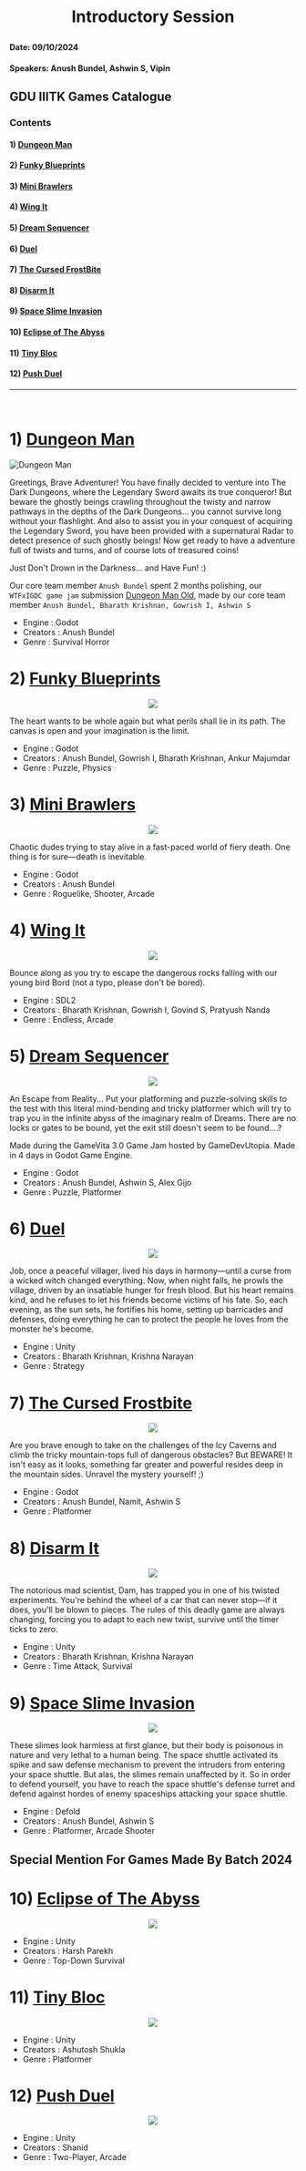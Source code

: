 # <p align="center">Introductory Session </p>
#### Date: 09/10/2024 
#### Speakers: Anush Bundel, Ashwin S, Vipin


## GDU IIITK Games Catalogue
### Contents
#### 1) [Dungeon Man](#dungeon-man)
#### 2) [Funky Blueprints](#funky-blueprints)
#### 3) [Mini Brawlers](#mini-brawlers)
#### 4) [Wing It](#wing-it)
#### 5) [Dream Sequencer](#dream-sequencer)
#### 6) [Duel](#duel)
#### 7) [The Cursed FrostBite](#the-cursed-frostbite)
#### 8) [Disarm It](#disarm-it)
#### 9) [Space Slime Invasion](#space-slime-invasion)
#### 10) [Eclipse of The Abyss](#eclipse-of-the-abyss)
#### 11) [Tiny Bloc](#tiny-bloc)
#### 12) [Push Duel](#push-duel)

<hr><br>

### <h1> 1) <a id="dungeon-man">[Dungeon Man](https://electrocubic.itch.io/dungeon-man)</a></h1>
![Dungeon Man](Assets/DungeonManNew.png)

Greetings, Brave Adventurer! You have finally decided to venture into The Dark Dungeons, where the Legendary Sword awaits its true conqueror! But beware the ghostly beings crawling throughout the twisty and narrow pathways in the depths of the Dark Dungeons... you cannot survive long without your flashlight. And also to assist you in your conquest of acquiring the Legendary Sword, you have been provided with a supernatural Radar to detect presence of such ghostly beings! Now get ready to have a adventure full of twists and turns, and of course lots of treasured coins!

Just Don't Drown in the Darkness... and Have Fun! :)

Our core team member `Anush Bundel` spent 2 months polishing, our `WTFxIGDC game jam` submission [Dungeon Man Old](https://bharathk33.itch.io/radar-game), made by our core team member `Anush Bundel, Bharath Krishnan, Gowrish I, Ashwin S`
- Engine : Godot
- Creators : Anush Bundel
- Genre : Survival Horror

### <h1> 2) <a id="funky-blueprints"></a>[Funky Blueprints](https://bharathk33.itch.io/funkyblueprints) </h1>
<p align="center">
 <img src = "Assets/Funky%20Blueprints.png"> </img>
</p>

The heart wants to be whole again but what perils shall lie in its path. The canvas is open and your imagination is the limit.

- Engine : Godot
- Creators : Anush Bundel, Gowrish I, Bharath Krishnan, Ankur Majumdar
- Genre : Puzzle, Physics

### <h1> 3) <a id="mini-brawlers"></a>[Mini Brawlers](https://electrocubic.itch.io/mini-brawlers) </h1>
<p align="center">
 <img src = "Assets/MiniBrawlers.png"> </img>
</p>

Chaotic dudes trying to stay alive in a fast-paced world of fiery death. One thing is for sure—death is inevitable.

- Engine : Godot
- Creators : Anush Bundel
- Genre : Roguelike, Shooter, Arcade

### <h1> 4) <a id="wing-it"></a>[Wing It](https://bharathk33.itch.io/wingit) </h1>
<p align="center">
 <img src = "Assets/WingIt.jpg"> </img>
</p>

Bounce along as you try to escape the dangerous rocks falling with our young bird Bord (not a typo, please don't be bored).

- Engine : SDL2
- Creators : Bharath Krishnan, Gowrish I, Govind S, Pratyush Nanda
- Genre : Endless, Arcade 

### <h1> 5) <a id="dream-sequencer"></a>[Dream Sequencer](https://electrocubic.itch.io/dream-sequencer) </h1>
<p align="center">
 <img src = "Assets/DreamSequencer.png"> </img>
</p>

An Escape from Reality...
Put your platforming and puzzle-solving skills to the test with this literal mind-bending and tricky platformer which will try to trap you in the infinite abyss of the imaginary realm of Dreams. There are no locks or gates to be bound, yet the exit still doesn't seem to be found....?

Made during the GameVita 3.0 Game Jam hosted by GameDevUtopia. Made in 4 days in Godot Game Engine.

- Engine : Godot
- Creators : Anush Bundel, Ashwin S, Alex Gijo
- Genre : Puzzle, Platformer 

### <h1> 6) <a id="duel"></a>[Duel](https://bharathk33.itch.io/duel) </h1>
<p align="center">
 <img src = "Assets/Duel.png"> </img>
</p>

Job, once a peaceful villager, lived his days in harmony—until a curse from a wicked witch changed everything. Now, when night falls, he prowls the village, driven by an insatiable hunger for fresh blood. But his heart remains kind, and he refuses to let his friends become victims of his fate. So, each evening, as the sun sets, he fortifies his home, setting up barricades and defenses, doing everything he can to protect the people he loves from the monster he's become.

- Engine : Unity
- Creators : Bharath Krishnan, Krishna Narayan 
- Genre : Strategy

### <h1> 7) <a id="the-cursed-frostbite"></a>[The Cursed Frostbite](https://electrocubic.itch.io/the-cursed-frostbite) </h1>
<p align="center">
 <img src = "Assets/CursedFrostbite.png"> </img>
</p>

Are you brave enough to take on the challenges of the Icy Caverns and climb the tricky mountain-tops full of dangerous obstacles? But BEWARE! It isn't easy as it looks, something far greater and powerful resides deep in the mountain sides. Unravel the mystery yourself! ;)

- Engine : Godot 
- Creators : Anush Bundel, Namit, Ashwin S
- Genre : Platformer

### <h1> 8) <a id="disarm-it"></a>[Disarm It](https://bharathk33.itch.io/disarm-it) </h1>
<p align="center">
 <img src = "Assets/DisarmIt.jpg"> </img>
</p>

The notorious mad scientist, Dam, has trapped you in one of his twisted experiments. You're behind the wheel of a car that can never stop—if it does, you'll be blown to pieces. The rules of this deadly game are always changing, forcing you to adapt to each new twist, survive until the timer ticks to zero.

- Engine : Unity 
- Creators : Bharath Krishnan, Krishna Narayan 
- Genre : Time Attack, Survival

### <h1> 9) <a id="space-slime-invasion"></a>[Space Slime Invasion](https://electrocubic.itch.io/space-slime-invasion) </h1>
<p align="center">
 <img src = "Assets/SpaceSlimeInvasion.png"> </img>
</p>

These slimes look harmless at first glance, but their body is poisonous in nature and very lethal to a human being. The space shuttle activated its spike and saw defense mechanism to prevent the intruders from entering your space shuttle. But alas, the slimes remain unaffected by it. So in order to defend yourself, you have to reach the space shuttle's defense turret and defend against hordes of enemy spaceships attacking your space shuttle.

- Engine : Defold 
- Creators : Anush Bundel, Ashwin S 
- Genre : Platformer, Arcade Shooter

## Special Mention For Games Made By Batch 2024

### <h1> 10) <a id="eclipse-of-the-abyss"></a>[Eclipse of The Abyss](https://ldjam.com/events/ludum-dare/56/eclipse-of-the-abyss) </h1>
<p align="center">
 <img src = "Assets/EclipseOfTheAbyss.png"> </img>
</p>

- Engine : Unity
- Creators : Harsh Parekh 
- Genre : Top-Down Survival
  
### <h1> 11) <a id="tiny-bloc"></a>[Tiny Bloc](https://ldjam.com/events/ludum-dare/56/tinybloc) </h1>
<p align="center">
 <img src = "Assets/TinyBloc.png"> </img>
</p>

- Engine : Unity 
- Creators : Ashutosh Shukla
- Genre : Platformer

### <h1> 12) <a id="push-duel"></a>[Push Duel](https://shaniddev.itch.io/push-duel) </h1>
<p align="center">
 <img src = "Assets/PushDuel.png"> </img>
</p>

- Engine : Unity 
- Creators : Shanid
- Genre : Two-Player, Arcade
  
